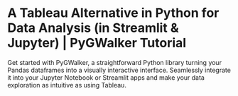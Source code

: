 # A Tableau Alternative in Python for Data Analysis (in Streamlit & Jupyter) | PyGWalker Tutorial
Get started with PyGWalker, a straightforward Python library turning your Pandas dataframes into a visually interactive interface. Seamlessly integrate it into your Jupyter Notebook or Streamlit apps and make your data exploration as intuitive as using Tableau.



